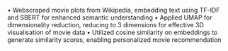  • Webscraped movie plots from Wikipedia, embedding text using TF-IDF and SBERT for enhanced semantic understanding 
 • Applied UMAP for dimensionality reduction, reducing to 3 dimensions for effective 3D visualisation of movie data 
 • Utilized cosine similarity on embeddings to generate similarity scores, enabling personalized movie recommendation
